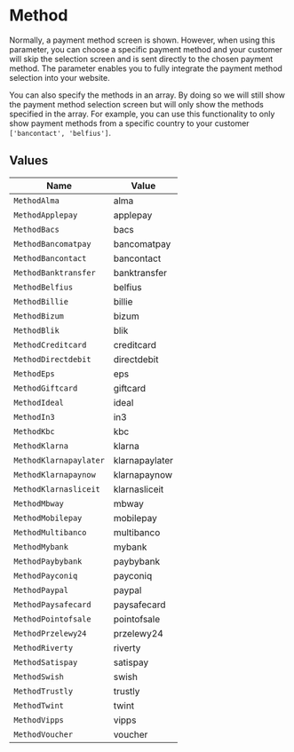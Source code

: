 # Method

Normally, a payment method screen is shown. However, when using this parameter, you can choose a specific payment
method and your customer will skip the selection screen and is sent directly to the chosen payment method. The
parameter enables you to fully integrate the payment method selection into your website.

You can also specify the methods in an array. By doing so we will still show the payment method selection screen
but will only show the methods specified in the array. For example, you can use this functionality to only show
payment methods from a specific country to your customer `['bancontact', 'belfius']`.


## Values

| Name                   | Value                  |
| ---------------------- | ---------------------- |
| `MethodAlma`           | alma                   |
| `MethodApplepay`       | applepay               |
| `MethodBacs`           | bacs                   |
| `MethodBancomatpay`    | bancomatpay            |
| `MethodBancontact`     | bancontact             |
| `MethodBanktransfer`   | banktransfer           |
| `MethodBelfius`        | belfius                |
| `MethodBillie`         | billie                 |
| `MethodBizum`          | bizum                  |
| `MethodBlik`           | blik                   |
| `MethodCreditcard`     | creditcard             |
| `MethodDirectdebit`    | directdebit            |
| `MethodEps`            | eps                    |
| `MethodGiftcard`       | giftcard               |
| `MethodIdeal`          | ideal                  |
| `MethodIn3`            | in3                    |
| `MethodKbc`            | kbc                    |
| `MethodKlarna`         | klarna                 |
| `MethodKlarnapaylater` | klarnapaylater         |
| `MethodKlarnapaynow`   | klarnapaynow           |
| `MethodKlarnasliceit`  | klarnasliceit          |
| `MethodMbway`          | mbway                  |
| `MethodMobilepay`      | mobilepay              |
| `MethodMultibanco`     | multibanco             |
| `MethodMybank`         | mybank                 |
| `MethodPaybybank`      | paybybank              |
| `MethodPayconiq`       | payconiq               |
| `MethodPaypal`         | paypal                 |
| `MethodPaysafecard`    | paysafecard            |
| `MethodPointofsale`    | pointofsale            |
| `MethodPrzelewy24`     | przelewy24             |
| `MethodRiverty`        | riverty                |
| `MethodSatispay`       | satispay               |
| `MethodSwish`          | swish                  |
| `MethodTrustly`        | trustly                |
| `MethodTwint`          | twint                  |
| `MethodVipps`          | vipps                  |
| `MethodVoucher`        | voucher                |